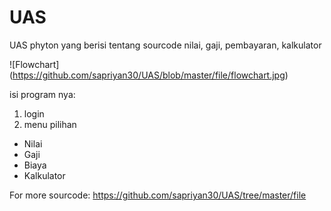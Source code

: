 # UAS

UAS phyton yang berisi tentang sourcode nilai, gaji, pembayaran, kalkulator

![Flowchart] (https://github.com/sapriyan30/UAS/blob/master/file/flowchart.jpg)

isi program nya:

1. login
2. menu pilihan
- Nilai
- Gaji
- Biaya
- Kalkulator



For more sourcode: https://github.com/sapriyan30/UAS/tree/master/file
